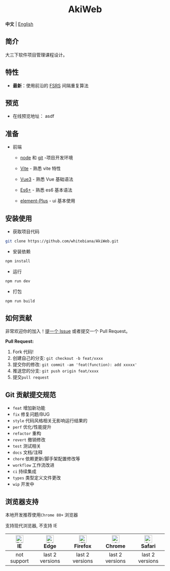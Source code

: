 <div align="center"> 
<h1>AkiWeb</h1>
</div>

**中文** | [English](./README.en.md)

## 简介

大三下软件项目管理课程设计。

## 特性

- **最新**：使用前沿的 [FSRS](https://github.com/open-spaced-repetition/fsrs4anki/wiki/ABC-of-FSRS) 间隔重复算法

## 预览

- 在线预览地址： asdf


## 准备

- 前端

	- [node](http://nodejs.org/) 和 [git](https://git-scm.com/) -项目开发环境

	- [Vite](https://vitejs.dev/) - 熟悉 vite 特性

	- [Vue3](https://v3.vuejs.org/) - 熟悉 Vue 基础语法

	- [Es6+](http://es6.ruanyifeng.com/) - 熟悉 es6 基本语法

	- [element-Plus](https://element-plus.org/) - ui 基本使用

## 安装使用

- 获取项目代码

```bash
git clone https://github.com/whitebiana/AkiWeb.git
```

- 安装依赖

```bash
npm install
```

- 运行

```bash
npm run dev
```

- 打包

```bash
npm run build
```

## 如何贡献

非常欢迎你的加入！[提一个 Issue]() 或者提交一个 Pull Request。

**Pull Request:**

1. Fork 代码!
2. 创建自己的分支: `git checkout -b feat/xxxx`
3. 提交你的修改: `git commit -am 'feat(function): add xxxxx'`
4. 推送您的分支: `git push origin feat/xxxx`
5. 提交`pull request`

## Git 贡献提交规范

- `feat` 增加新功能
- `fix` 修复问题/BUG
- `style` 代码风格相关无影响运行结果的
- `perf` 优化/性能提升
- `refactor` 重构
- `revert` 撤销修改
- `test` 测试相关
- `docs` 文档/注释
- `chore` 依赖更新/脚手架配置修改等
- `workflow` 工作流改进
- `ci` 持续集成
- `types` 类型定义文件更改
- `wip` 开发中

## 浏览器支持

本地开发推荐使用`Chrome 80+` 浏览器

支持现代浏览器, 不支持 IE

| [<img src="https://raw.githubusercontent.com/alrra/browser-logos/master/src/edge/edge_48x48.png" alt=" Edge" width="24px" height="24px" />](http://godban.github.io/browsers-support-badges/)</br>IE | [<img src="https://raw.githubusercontent.com/alrra/browser-logos/master/src/edge/edge_48x48.png" alt=" Edge" width="24px" height="24px" />](http://godban.github.io/browsers-support-badges/)</br>Edge | [<img src="https://raw.githubusercontent.com/alrra/browser-logos/master/src/firefox/firefox_48x48.png" alt="Firefox" width="24px" height="24px" />](http://godban.github.io/browsers-support-badges/)</br>Firefox | [<img src="https://raw.githubusercontent.com/alrra/browser-logos/master/src/chrome/chrome_48x48.png" alt="Chrome" width="24px" height="24px" />](http://godban.github.io/browsers-support-badges/)</br>Chrome | [<img src="https://raw.githubusercontent.com/alrra/browser-logos/master/src/safari/safari_48x48.png" alt="Safari" width="24px" height="24px" />](http://godban.github.io/browsers-support-badges/)</br>Safari |
| :--------------------------------------------------------------------------------------------------------------------------------------------------------------------------------------------------: | :----------------------------------------------------------------------------------------------------------------------------------------------------------------------------------------------------: | :---------------------------------------------------------------------------------------------------------------------------------------------------------------------------------------------------------------: | :-----------------------------------------------------------------------------------------------------------------------------------------------------------------------------------------------------------: | :-----------------------------------------------------------------------------------------------------------------------------------------------------------------------------------------------------------: |
|                                                                                             not support                                                                                              |                                                                                            last 2 versions                                                                                             |                                                                                                  last 2 versions                                                                                                  |                                                                                                last 2 versions                                                                                                |                                                                                                last 2 versions                                                                                                |
